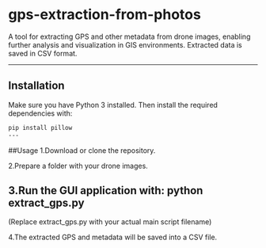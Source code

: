 # gps-extraction-from-photos
A tool for extracting GPS and other metadata from drone images, enabling further analysis and visualization in GIS environments. Extracted data is saved in CSV format.

---

## Installation

Make sure you have Python 3 installed. Then install the required dependencies with:

```bash
pip install pillow
---
```
##Usage
1.Download or clone the repository.

2.Prepare a folder with your drone images.

3.Run the GUI application with:
python extract_gps.py
---
(Replace extract_gps.py with your actual main script filename)

4.The extracted GPS and metadata will be saved into a CSV file.
